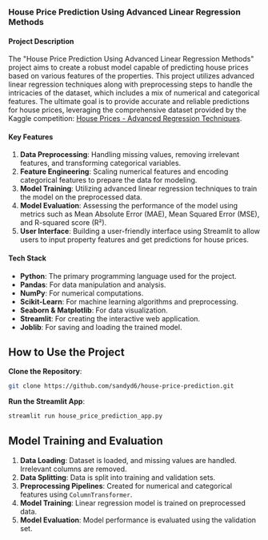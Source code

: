
### House Price Prediction Using Advanced Linear Regression Methods

#### Project Description

The "House Price Prediction Using Advanced Linear Regression Methods" project aims to create a robust model capable of predicting house prices based on various features of the properties. This project utilizes advanced linear regression techniques along with preprocessing steps to handle the intricacies of the dataset, which includes a mix of numerical and categorical features. The ultimate goal is to provide accurate and reliable predictions for house prices, leveraging the comprehensive dataset provided by the Kaggle competition: [ House Prices - Advanced Regression Techniques](https://www.kaggle.com/c/house-prices-advanced-regression-techniques/data).

#### Key Features

1. **Data Preprocessing**: Handling missing values, removing irrelevant features, and transforming categorical variables.
2. **Feature Engineering**: Scaling numerical features and encoding categorical features to prepare the data for modeling.
3. **Model Training**: Utilizing advanced linear regression techniques to train the model on the preprocessed data.
4. **Model Evaluation**: Assessing the performance of the model using metrics such as Mean Absolute Error (MAE), Mean Squared Error (MSE), and R-squared score (R²).
5. **User Interface**: Building a user-friendly interface using Streamlit to allow users to input property features and get predictions for house prices.

#### Tech Stack

- **Python**: The primary programming language used for the project.
- **Pandas**: For data manipulation and analysis.
- **NumPy**: For numerical computations.
- **Scikit-Learn**: For machine learning algorithms and preprocessing.
- **Seaborn & Matplotlib**: For data visualization.
- **Streamlit**: For creating the interactive web application.
- **Joblib**: For saving and loading the trained model.


## How to Use the Project

 **Clone the Repository**:
 
   ```bash
   git clone https://github.com/sandyd6/house-price-prediction.git
   ```

 **Run the Streamlit App**:
 
   ```bash
   streamlit run house_price_prediction_app.py
   ```

## Model Training and Evaluation

1. **Data Loading**: Dataset is loaded, and missing values are handled. Irrelevant columns are removed.
2. **Data Splitting**: Data is split into training and validation sets.
3. **Preprocessing Pipelines**: Created for numerical and categorical features using `ColumnTransformer`.
4. **Model Training**: Linear regression model is trained on preprocessed data.
5. **Model Evaluation**: Model performance is evaluated using the validation set.
